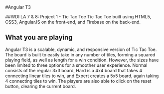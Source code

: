 #Angular T3

##WDI LA 7 & 8: Project 1 - Tic Tac Toe
Tic Tac Toe built using HTML5, CSS3, AngularJS on the front-end, and Firebase on the back-end.

## What you are playing
Angular T3 is a scalable, dynamic, and responsive version of Tic Tac Toe. The board is built to easily take in any number of tiles, forming a squared playing field, as well as length for a win condition. However, the sizes have been limited to three options for a smoother user experience. Normal consists of the regular 3x3 board, Hard is a 4x4 board that takes 4 connecting linear tiles to win, and Expert creates a 5x5 board, again taking 4 connecting tiles to win. The players are also able to click on the reset button, clearing the current board.